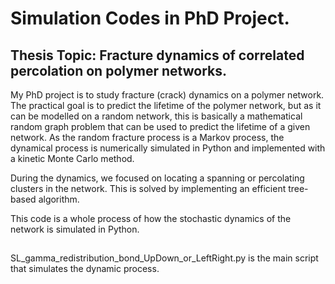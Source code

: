 # Simulation Codes in PhD Project.
## Thesis Topic: Fracture dynamics of correlated percolation on polymer networks.

My PhD project is to study fracture (crack) dynamics on a polymer network. The practical goal is to predict the lifetime of the polymer network, but as it can be modelled on a random network, this is basically a mathematical random graph problem that can be used to predict the lifetime of a given network. As the random fracture process is a Markov process, the dynamical process is numerically simulated in Python and implemented with a kinetic Monte Carlo method.

During the dynamics, we focused on locating a spanning or percolating clusters in the network. This is solved by implementing an efficient tree-based algorithm. 

This code is a whole process of how the stochastic dynamics of the network is simulated in Python.

##
SL_gamma_redistribution_bond_UpDown_or_LeftRight.py is the main script that simulates the dynamic process.

